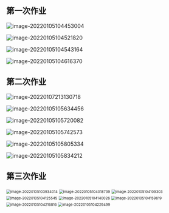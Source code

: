 ## 第一次作业

![image-20220105104453004](image/1-1.png)

![image-20220105104521820](image/1-2.png)

![image-20220105104543164](image/1-3.png)

![image-20220105104616370](image/1-4.png)

## 第二次作业

![image-20220107213130718](image/2-1.png)

 ![image-20220105105634456](image/2-2.png)

![image-20220105105720082](image/2-3.png)

![image-20220105105742573](image/2-4.png)

![image-20220105105805334](image/2-5.png)

![image-20220105105834212](image/2-6.png)

## 第三次作业

<img src="image/3-1.png" alt="image-20220105103934014" style="zoom:67%;" />

<img src="image/3-2.png" alt="image-20220105104018739" style="zoom:67%;" />

<img src="image/3-3.png" alt="image-20220105104109303" style="zoom:67%;" />

<img src="image/3-4.png" alt="image-20220105104125545" style="zoom:67%;" />

<img src="image/3-5.png" alt="image-20220105104140026" style="zoom:67%;" />

<img src="image/3-6.png" alt="image-20220105104159619" style="zoom:67%;" />

<img src="image/3-7.png" alt="image-20220105104216816" style="zoom:67%;" />

<img src="image/3-8.png" alt="image-20220105104229499" style="zoom:67%;" />